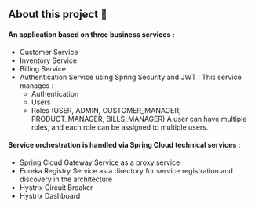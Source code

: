 ## About this project 🏁

#### An application based on three business services :

- Customer Service
- Inventory Service
- Billing Service
- Authentication Service using Spring Security and JWT :
  This service manages :
  - Authentication
  - Users
  - Roles (USER, ADMIN, CUSTOMER_MANAGER, PRODUCT_MANAGER, BILLS_MANAGER) A user can have multiple roles, and each role can be assigned to multiple users.

#### Service orchestration is handled via Spring Cloud technical services :

- Spring Cloud Gateway Service as a proxy service
- Eureka Registry Service as a directory for service registration and discovery in the architecture
- Hystrix Circuit Breaker
- Hystrix Dashboard
